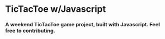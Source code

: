 # TicTacToe w/Javascript

### A weekend TicTacToe game project, built with Javascript. Feel free to contributing.